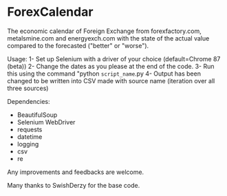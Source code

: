 # ForexCalendar
The economic calendar of Foreign Exchange from forexfactory.com, metalsmine.com and energyexch.com with the state of the actual value compared to the forecasted ("better" or "worse").

Usage:
1- Set up Selenium with a driver of your choice (default=Chrome 87 (beta))
2- Change the dates as you please at the end of the code.
3- Run this using the command "python `script_name`.py
4- Output has been changed to be written into CSV made with source name (iteration over all three sources)


Dependencies:
- BeautifulSoup
- Selenium WebDriver
- requests
- datetime
- logging
- csv
- re

Any improvements and feedbacks are welcome.

Many thanks to SwishDerzy for the base code.
